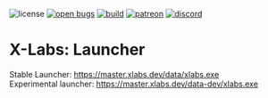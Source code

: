 ![license](https://img.shields.io/github/license/XLabsProject/launcher.svg)
[![open bugs](https://img.shields.io/github/issues/XLabsProject/launcher/bug?label=bugs)](https://github.com/XLabsProject/launcher/issues?q=is%3Aissue+is%3Aopen+label%3Abug)
[![build](https://github.com/XLabsProject/launcher/workflows/Build/badge.svg)](https://github.com/XLabsProject/launcher/actions)
[![patreon](https://img.shields.io/badge/patreon-support-blue.svg?logo=patreon)](https://www.patreon.com/xlabsproject)
[![discord](https://img.shields.io/endpoint?url=https://momo5502.com/iw4x/members-badge.php)](https://discord.gg/sKeVmR3)


# X-Labs: Launcher

Stable Launcher: https://master.xlabs.dev/data/xlabs.exe  
Experimental launcher: https://master.xlabs.dev/data-dev/xlabs.exe  

